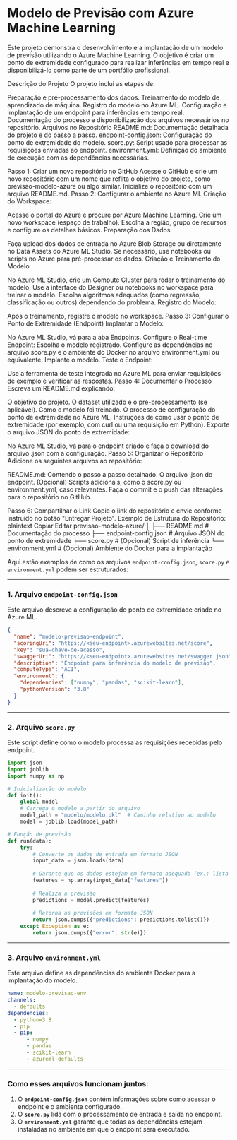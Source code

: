 # Modelo de Previsão com Azure Machine Learning

Este projeto demonstra o desenvolvimento e a implantação de um modelo de previsão utilizando o Azure Machine Learning. O objetivo é criar um ponto de extremidade configurado para realizar inferências em tempo real e disponibilizá-lo como parte de um portfólio profissional.

Descrição do Projeto
O projeto inclui as etapas de:

Preparação e pré-processamento dos dados.
Treinamento do modelo de aprendizado de máquina.
Registro do modelo no Azure ML.
Configuração e implantação de um endpoint para inferências em tempo real.
Documentação do processo e disponibilização dos arquivos necessários no repositório.
Arquivos no Repositório
README.md: Documentação detalhada do projeto e do passo a passo.
endpoint-config.json: Configuração do ponto de extremidade do modelo.
score.py: Script usado para processar as requisições enviadas ao endpoint.
environment.yml: Definição do ambiente de execução com as dependências necessárias.

Passo 1: Criar um novo repositório no GitHub
Acesse o GitHub e crie um novo repositório com um nome que reflita o objetivo do projeto, como previsao-modelo-azure ou algo similar.
Inicialize o repositório com um arquivo README.md.
Passo 2: Configurar o ambiente no Azure ML
Criação do Workspace:

Acesse o portal do Azure e procure por Azure Machine Learning.
Crie um novo workspace (espaço de trabalho).
Escolha a região, grupo de recursos e configure os detalhes básicos.
Preparação dos Dados:

Faça upload dos dados de entrada no Azure Blob Storage ou diretamente no Data Assets do Azure ML Studio.
Se necessário, use notebooks ou scripts no Azure para pré-processar os dados.
Criação e Treinamento do Modelo:

No Azure ML Studio, crie um Compute Cluster para rodar o treinamento do modelo.
Use a interface do Designer ou notebooks no workspace para treinar o modelo.
Escolha algoritmos adequados (como regressão, classificação ou outros) dependendo do problema.
Registro do Modelo:

Após o treinamento, registre o modelo no workspace.
Passo 3: Configurar o Ponto de Extremidade (Endpoint)
Implantar o Modelo:

No Azure ML Studio, vá para a aba Endpoints.
Configure o Real-time Endpoint:
Escolha o modelo registrado.
Configure as dependências no arquivo score.py e o ambiente do Docker no arquivo environment.yml ou equivalente.
Implante o modelo.
Teste o Endpoint:

Use a ferramenta de teste integrada no Azure ML para enviar requisições de exemplo e verificar as respostas.
Passo 4: Documentar o Processo
Escreva um README.md explicando:

O objetivo do projeto.
O dataset utilizado e o pré-processamento (se aplicável).
Como o modelo foi treinado.
O processo de configuração do ponto de extremidade no Azure ML.
Instruções de como usar o ponto de extremidade (por exemplo, com curl ou uma requisição em Python).
Exporte o arquivo JSON do ponto de extremidade:

No Azure ML Studio, vá para o endpoint criado e faça o download do arquivo .json com a configuração.
Passo 5: Organizar o Repositório
Adicione os seguintes arquivos ao repositório:

README.md: Contendo o passo a passo detalhado.
O arquivo .json do endpoint.
(Opcional) Scripts adicionais, como o score.py ou environment.yml, caso relevantes.
Faça o commit e o push das alterações para o repositório no GitHub.

Passo 6: Compartilhar o Link
Copie o link do repositório e envie conforme instruído no botão "Entregar Projeto".
Exemplo de Estrutura do Repositório:
plaintext
Copiar
Editar
previsao-modelo-azure/
│
├── README.md           # Documentação do processo
├── endpoint-config.json # Arquivo JSON do ponto de extremidade
├── score.py            # (Opcional) Script de inferência
└── environment.yml     # (Opcional) Ambiente do Docker para a implantação


Aqui estão exemplos de como os arquivos `endpoint-config.json`, `score.py` e `environment.yml` podem ser estruturados:

---

### **1. Arquivo `endpoint-config.json`**
Este arquivo descreve a configuração do ponto de extremidade criado no Azure ML.

```json
{
  "name": "modelo-previsao-endpoint",
  "scoringUri": "https://<seu-endpoint>.azurewebsites.net/score",
  "key": "sua-chave-de-acesso",
  "swaggerUri": "https://<seu-endpoint>.azurewebsites.net/swagger.json",
  "description": "Endpoint para inferência do modelo de previsão",
  "computeType": "ACI",
  "environment": {
    "dependencies": ["numpy", "pandas", "scikit-learn"],
    "pythonVersion": "3.8"
  }
}
```

---

### **2. Arquivo `score.py`**
Este script define como o modelo processa as requisições recebidas pelo endpoint.

```python
import json
import joblib
import numpy as np

# Inicialização do modelo
def init():
    global model
    # Carrega o modelo a partir do arquivo
    model_path = "modelo/modelo.pkl"  # Caminho relativo ao modelo
    model = joblib.load(model_path)

# Função de previsão
def run(data):
    try:
        # Converte os dados de entrada em formato JSON
        input_data = json.loads(data)
        
        # Garante que os dados estejam em formato adequado (ex.: lista de listas)
        features = np.array(input_data["features"])
        
        # Realiza a previsão
        predictions = model.predict(features)
        
        # Retorna as previsões em formato JSON
        return json.dumps({"predictions": predictions.tolist()})
    except Exception as e:
        return json.dumps({"error": str(e)})
```

---

### **3. Arquivo `environment.yml`**
Este arquivo define as dependências do ambiente Docker para a implantação do modelo.

```yaml
name: modelo-previsao-env
channels:
  - defaults
dependencies:
  - python=3.8
  - pip
  - pip:
      - numpy
      - pandas
      - scikit-learn
      - azureml-defaults
```

---

### **Como esses arquivos funcionam juntos:**
1. O **`endpoint-config.json`** contém informações sobre como acessar o endpoint e o ambiente configurado.
2. O **`score.py`** lida com o processamento de entrada e saída no endpoint.
3. O **`environment.yml`** garante que todas as dependências estejam instaladas no ambiente em que o endpoint será executado.

